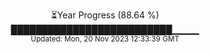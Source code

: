 <p align="center">
⏳Year Progress (88.64 %) <br>
██████████████████████████▁▁▁▁ <br>
<sub>Updated: Mon, 20 Nov 2023 12:33:39 GMT</sub>
</p>


